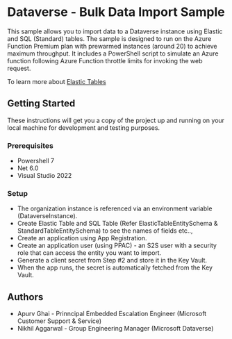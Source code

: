 ﻿---
ArtifactType: azfunc
Language: csharp, powershell, markdown
Platform: windows
Tags: dataverse performance, dataverse hyperscale, dataverse data import sample
---

# Dataverse - Bulk Data Import Sample

This sample allows you to import data to a Dataverse instance using Elastic and SQL (Standard) tables. The sample is designed to run on the Azure Function Premium plan with prewarmed instances (around 20) to achieve maximum throughput. It includes a PowerShell script to simulate an Azure function following Azure Function throttle limits for invoking the web request.

To learn more about [Elastic Tables](https://learn.microsoft.com/en-us/power-apps/maker/data-platform/create-edit-elastic-tables)


## Getting Started

These instructions will get you a copy of the project up and running on your local machine for development and testing purposes. 

### Prerequisites

- Powershell 7
- Net 6.0
- Visual Studio 2022


### Setup

- The organization instance is referenced via an environment variable (DataverseInstance).
- Create Elastic Table and SQL Table (Refer ElasticTableEntitySchema & StandardTableEntitySchema) to see the names of fields etc..,
- Create an application using App Registration.
- Create an application user (using PPAC) - an S2S user with a security role that can access the entity you want to import.
- Generate a client secret from Step #2 and store it in the Key Vault.
- When the app runs, the secret is automatically fetched from the Key Vault.

## Authors

- Apurv Ghai - Prinncipal Embedded Escalation Engineer (Microsoft Customer Support & Service)
- Nikhil Aggarwal - Group Engineering Manager (Microsoft Dataverse)


